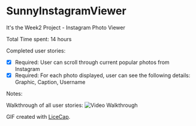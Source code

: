 SunnyInstagramViewer
====================
It's the Week2 Project - Instagram Photo Viewer

Total Time spent: 14 hours

Completed user stories:

 * [x] Required: User can scroll through current popular photos from Instagram
 * [x] Required: For each photo displayed, user can see the following details: Graphic, Caption, Username

Notes:

Walkthrough of all user stories:
![Video Walkthrough](SunnyInstagramView.gif)

GIF created with [LiceCap](http://www.cockos.com/licecap/).
